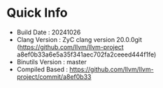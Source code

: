 # Quick Info
* Build Date : 20241026
* Clang Version : ZyC clang version 20.0.0git (https://github.com/llvm/llvm-project a8ef0b33a6e5a35f341aec702fa2ceeed444f1fe)
* Binutils Version : master
* Compiled Based : https://github.com/llvm/llvm-project/commit/a8ef0b33

